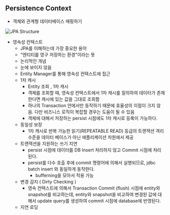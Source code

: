 ## **Persistence Context**

- 객체와 관계형 데이터베이스 매핑하기
    
![JPA Structure](https://github.com/keepinmindsh/tech-course/blob/5836f80ab528b6ab5d8f2cc2f0c4be6333c8a1f8/assets/jpa_structure.png)

- 영속성 컨텍스트
    - JPA를 이해하는데 가장 중요한 용어
    - "엔티티를 영구 저장하는 환경"이라는 뜻
    - 논리적인 개념
    - 눈에 보이지 않음
    - Entity Manager를 통해 영속성 컨텍스트에 접근
    - 1차 캐시
        - Entity 조회 , 1차 캐시
        - 객체를 조회할 때, 영속성 컨텍스트에서 1차 캐시를 질의하여 데이터가 존재한다면 캐시에 있는 값을 그대로 조회함
        - 하나의 Transaction 안에서만 동작하기 때문에 효율성의 이점이 크지 않음. 다만 비즈니스 로직이 복잡할 경우는 도움이 될 수 있음
        - 객체에 대해서 저장하는 persist 시점에도 1차 캐시로 등록이 가능하다.
    - 동일성 보장
        - 1차 캐시로 반복 가능한 읽기(REPEATABLE READ) 등급의 트랜잭션 격리 수준을 데이터 베이스가 아닌 애플리케이션 차원에서 제공
    - 트랜잭션을 지원하는 쓰기 지연
        - persist 시점에 데이터를 DB Insert 처리하지 않고 Commit 시점에 처리된다.
        - persist를 다수 호출 후에 commit 명령어에 의해서 실행되므로, jdbc batch insert 와 동일하게 동작한다.
            - bufferning을 모아서 적용 가능
    - 변경 감지 ( Dirty Checking )
        - 영속 컨텍스트에 의해서 Transaction Commit (flush) 시점에 entity와 snapshot를 비교하는데,
          entity와 snapshot을 비교하여 변경된 값에 대해서 update query를 생성하여 commit 시점에 database에 반영된다.
    - 지연 로딩 
